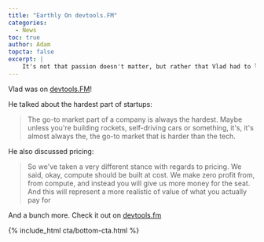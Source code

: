 ```yaml
---
title: "Earthly On devtools.FM"
categories:
  - News
toc: true
author: Adam
topcta: false
excerpt: |
    It's not that passion doesn't matter, but rather that Vlad had to learn to build things that inspired passion from both the market and the builders.
---
```


Vlad was on [devtools.FM](https://www.devtools.fm/episode/71)!

He talked about the hardest part of startups:

> The go-to market part of a company is always the hardest. Maybe unless you're building rockets, self-driving cars or something, it's, it's almost always the, the go-to market that is harder than the tech.

He also discussed pricing:

> So we've taken a very different stance with regards to pricing. We said, okay, compute should be built at cost. We make zero profit from, from compute, and instead you will give us more money for the seat. And this will represent a more realistic of value of what you actually pay for

And a bunch more. Check it out on [devtools.fm](https://www.devtools.fm/episode/71)

{% include_html cta/bottom-cta.html %}
